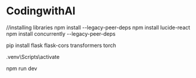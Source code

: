 # CodingwithAI

//installing libraries
npm install --legacy-peer-deps
npm install lucide-react
npm install concurrently --legacy-peer-deps

pip install flask flask-cors transformers torch

.venv\Scripts\activate

npm run dev